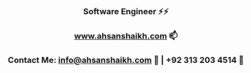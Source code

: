 <!-- ### Hi there 👋 -->

<!--
**Ahsan2001/Ahsan2001** is a ✨ _special_ ✨ repository because its `README.md` (this file) appears on your GitHub profile.

Here are some ideas to get you started:

- 🔭 I’m currently working on ...
- 🌱 I’m currently learning ...
- 👯 I’m looking to collaborate on ...
- 🤔 I’m looking for help with ...
- 💬 Ask me about ...
- 📫 How to reach me: ...
- 😄 Pronouns: ...
- ⚡ Fun fact: ...
-->



### <p align="center"> Software Engineer ⚡⚡  </p>
### <p align="center" color="#fff"> <a href="www.ahsanshaikh.com" target="_blank"> www.ahsanshaikh.com 📫 </a>  </p>
### <p align="center"> Contact Me:  info@ahsanshaikh.com 💬 |  +92 313 203 4514  💬 </p>

